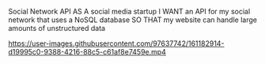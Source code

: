 
Social Network API
AS A social media startup
I WANT an API for my social network that uses a NoSQL database
SO THAT my website can handle large amounts of unstructured data



https://user-images.githubusercontent.com/97637742/161182914-d19995c0-9388-4216-88c5-c61af8e7459e.mp4

